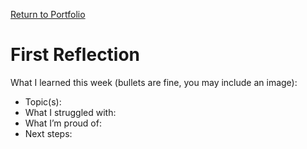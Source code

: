 [Return to Portfolio](../index.md)
# First Reflection
What I learned this week (bullets are fine, you may include an image):

- Topic(s):
- What I struggled with:
- What I’m proud of:
- Next steps:

